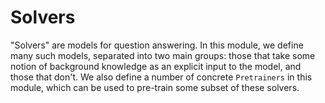 # Solvers

"Solvers" are models for question answering.  In this module, we define many such models,
separated into two main groups: those that take some notion of background knowledge as an explicit
input to the model, and those that don't.  We also define a number of concrete `Pretrainers` in
this module, which can be used to pre-train some subset of these solvers.
